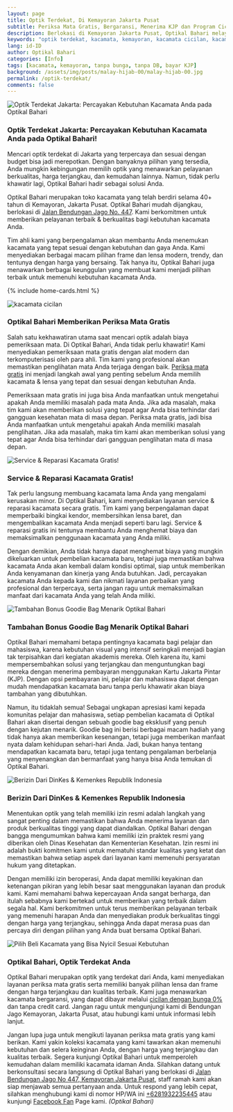 ```yaml
---
layout: page
title: Optik Terdekat, Di Kemayoran Jakarta Pusat
subtitle: Periksa Mata Gratis, Bergaransi, Menerima KJP dan Program Cicilan
description: Berlokasi di Kemayoran Jakarta Pusat, Optikal Bahari melayanani periksa mata gratis, dengan berbagai pilihan bingkai dan lensa kacamata.
keywords: "optik terdekat, kacamata, kemayoran, kacamata cicilan, kacamata murah, tanpa bunga, tanpa DP, bayar KJP"
lang: id-ID
author: Optikal Bahari
categories: [Info]
tags: [kacamata, kemayoran, tanpa bunga, tanpa DB, bayar KJP]
background: /assets/img/posts/malay-hijab-00/malay-hijab-00.jpg
permalink: /optik-terdekat/
comments: false
---
```


<div class="card shadow p-3 bg-white mb-5">
  <img 
      itemprop="image" 
      src="/assets/img/posts/malay-hijab-00/malay-hijab-01.jpg" 
      class="card-img-top"
      title="Optik Terdekat Jakarta: Percayakan Kebutuhan Kacamata Anda pada Optikal Bahari"
      alt="Optik Terdekat Jakarta: Percayakan Kebutuhan Kacamata Anda pada Optikal Bahari">
  <div class="card-body">
    <h3 class="card-title">
      Optik Terdekat Jakarta: Percayakan Kebutuhan Kacamata Anda pada Optikal Bahari!
    </h3>
    <p class="card-text text-justify">
      Mencari optik terdekat di Jakarta yang terpercaya dan sesuai dengan budget bisa jadi merepotkan. Dengan banyaknya pilihan yang tersedia, Anda mungkin kebingungan memilih optik yang menawarkan pelayanan berkualitas, harga terjangkau, dan kemudahan lainnya. Namun, tidak perlu khawatir lagi, Optikal Bahari hadir sebagai solusi Anda.
    </p>
    <p>
      Optikal Bahari merupakan toko kacamata yang telah berdiri selama 40+ tahun di Kemayoran, Jakarta Pusat. Optikal Bahari mudah dijangkau, berlokasi di <a href="{{"/lokasi" | relative_url }}" title="Optikal Bahari, Jakarta Pusat">Jalan Bendungan Jago No. 447</a>. Kami berkomitmen untuk memberikan pelayanan terbaik & berkualitas bagi kebutuhan kacamata Anda.
    </p>
    <p>
      Tim ahli kami yang berpengalaman akan membantu Anda menemukan kacamata yang tepat sesuai dengan kebutuhan dan gaya Anda. Kami menyediakan berbagai macam pilihan frame dan lensa modern, trendy, dan tentunya dengan harga yang bersaing. Tak hanya itu, Optikal Bahari juga menawarkan berbagai keunggulan yang membuat kami menjadi pilihan terbaik untuk memenuhi kebutuhan kacamata Anda.
    </p>
  </div>
</div>

{% include home-cards.html %}

<div class="card shadow p-3 bg-white mb-5">
  <img 
      itemprop="image"
      src="/assets/img/posts/malay-hijab-00/malay-hijab-02.jpg" 
      class="card-img-top" 
      alt="kacamata cicilan">
  <div class="card-body">
    <h3 class="card-title">
      Optikal Bahari Memberikan Periksa Mata Gratis
    </h3>
    <p class="card-text text-justify">
      Salah satu kekhawatiran utama saat mencari optik adalah biaya pemeriksaan mata. Di Optikal Bahari, Anda tidak perlu khawatir! Kami menyediakan pemeriksaan mata gratis dengan alat modern dan terkomputerisasi oleh para ahli. Tim kami yang profesional akan memastikan penglihatan mata Anda terjaga dengan baik. <a href="{{"/periksa-mata-gratis" | relative_url }}" title="Pemeriksaan mata gratis">Periksa mata gratis</a> ini menjadi langkah awal yang penting sebelum Anda memilih kacamata & lensa yang tepat dan sesuai dengan kebutuhan Anda. 
    </p>  
    <p class="card-text text-justify">
      Pemeriksaan mata gratis ini juga bisa Anda manfaatkan untuk mengetahui apakah Anda memiliki masalah pada mata Anda. Jika ada masalah, maka tim kami akan memberikan solusi yang tepat agar Anda bisa terhindar dari gangguan kesehatan mata di masa depan. Periksa mata gratis, jadi bisa Anda manfaatkan untuk mengetahui apakah Anda memiliki masalah penglihatan. Jika ada masalah, maka tim kami akan memberikan solusi yang tepat agar Anda bisa terhindar dari gangguan penglihatan mata di masa depan.
    </p>  
  </div>
</div>

<div class="card shadow p-3 bg-white mb-5">
  <img 
    itemprop="image" 
    src="/assets/img/posts/malay-hijab-00/malay-hijab-03.jpg" 
    class="card-img-top" 
    title="Service & Reparasi Kacamata Gratis!"
    alt="Service & Reparasi Kacamata Gratis!">
  <div class="card-body">
    <h3 class="card-title">
      Service & Reparasi Kacamata Gratis!
    </h3>
    <p class="card-text text-justify">
      Tak perlu langsung membuang kacamata lama Anda yang mengalami kerusakan minor. Di Optikal Bahari, kami menyediakan layanan service & reparasi kacamata secara gratis. Tim kami yang berpengalaman dapat memperbaiki bingkai kendor, membersihkan lensa baret, dan mengembalikan kacamata Anda menjadi seperti baru lagi. Service & reparasi gratis ini tentunya membantu Anda menghemat biaya dan memaksimalkan penggunaan kacamata yang Anda miliki. 
    </p>  
    <p class="card-text text-justify">  
      Dengan demikian, Anda tidak hanya dapat menghemat biaya yang mungkin dikeluarkan untuk pembelian kacamata baru, tetapi juga memastikan bahwa kacamata Anda akan kembali dalam kondisi optimal, siap untuk memberikan Anda kenyamanan dan kinerja yang Anda butuhkan. Jadi, percayakan kacamata Anda kepada kami dan nikmati layanan perbaikan yang profesional dan terpercaya, serta jangan ragu untuk memaksimalkan manfaat dari kacamata Anda yang telah Anda miliki.
    </p>  
  </div>
</div>

<div class="card shadow p-3 bg-white mb-5">
  <img 
    itemprop="image" 
    src="/assets/img/posts/malay-hijab-00/malay-hijab-04.jpg" 
    class="card-img-top" 
    title="Tambahan Bonus Goodie Bag Menarik Optikal Bahari"
    alt="Tambahan Bonus Goodie Bag Menarik Optikal Bahari">
  <div class="card-body">
    <h3 class="card-title">
      Tambahan Bonus Goodie Bag Menarik Optikal Bahari
    </h3>
    <p class="card-text text-justify">
      Optikal Bahari memahami betapa pentingnya kacamata bagi pelajar dan mahasiswa, karena kebutuhan visual yang intensif seringkali menjadi bagian tak terpisahkan dari kegiatan akademis mereka. Oleh karena itu, kami mempersembahkan solusi yang terjangkau dan menguntungkan bagi mereka dengan menerima pembayaran menggunakan Kartu Jakarta Pintar (KJP). Dengan opsi pembayaran ini, pelajar dan mahasiswa dapat dengan mudah mendapatkan kacamata baru tanpa perlu khawatir akan biaya tambahan yang dibutuhkan. 
    </p>  
    <p class="card-text text-justify">
      Namun, itu tidaklah semua! Sebagai ungkapan apresiasi kami kepada komunitas pelajar dan mahasiswa, setiap pembelian kacamata di Optikal Bahari akan disertai dengan sebuah goodie bag eksklusif yang penuh dengan kejutan menarik. Goodie bag ini berisi berbagai macam hadiah yang tidak hanya akan memberikan kesenangan, tetapi juga memberikan manfaat nyata dalam kehidupan sehari-hari Anda. Jadi, bukan hanya tentang mendapatkan kacamata baru, tetapi juga tentang pengalaman berbelanja yang menyenangkan dan bermanfaat yang hanya bisa Anda temukan di Optikal Bahari.
    </p>
  </div>
</div>

<div class="card shadow p-3 bg-white mb-5">
  <img 
    itemprop="image" 
    src="/assets/img/posts/malay-hijab-00/malay-hijab-05.jpg" 
    class="card-img-top" 
    title="Berizin Dari DinKes & Kemenkes Republik Indonesia"
    alt="Berizin Dari DinKes & Kemenkes Republik Indonesia">
  <div class="card-body">
    <h3 class="card-title">
      Berizin Dari DinKes & Kemenkes Republik Indonesia
    </h3>
    <p class="card-text text-justify">
      Menentukan optik yang telah memiliki izin resmi adalah langkah yang sangat penting dalam memastikan bahwa Anda menerima layanan dan produk berkualitas tinggi yang dapat diandalkan. Optikal Bahari dengan bangga mengumumkan bahwa kami memiliki izin praktek resmi yang diberikan oleh Dinas Kesehatan dan Kementerian Kesehatan. Izin resmi ini adalah bukti komitmen kami untuk mematuhi standar kualitas yang ketat dan memastikan bahwa setiap aspek dari layanan kami memenuhi persyaratan hukum yang ditetapkan.
    </p>  
    <p class="card-text text-justify">
      Dengan memiliki izin beroperasi, Anda dapat memiliki keyakinan dan ketenangan pikiran yang lebih besar saat menggunakan layanan dan produk kami. Kami memahami bahwa kepercayaan Anda sangat berharga, dan itulah sebabnya kami bertekad untuk memberikan yang terbaik dalam segala hal. Kami berkomitmen untuk terus memberikan pelayanan terbaik yang memenuhi harapan Anda dan menyediakan produk berkualitas tinggi dengan harga yang terjangkau, sehingga Anda dapat merasa puas dan percaya diri dengan pilihan yang Anda buat bersama Optikal Bahari.
    </p>
  </div>
</div>

<div class="card shadow p-3 bg-white mb-5">
  <img 
      itemprop="image" 
      src="/assets/img/posts/malay-hijab-00/malay-hijab-00.jpg" 
      class="card-img-top"
      title="Pilih Beli Kacamata yang Bisa Nyicil Sesuai Kebutuhan"
      alt="Pilih Beli Kacamata yang Bisa Nyicil Sesuai Kebutuhan">
  <div class="card-body">
    <h3 class="card-title">Optikal Bahari, Optik Terdekat Anda</h3>
    <p class="card-text text-justify">
        Optikal Bahari merupakan optik yang terdekat dari Anda, kami menyediakan layanan periksa mata gratis serta memiliki banyak pilihan lensa dan frame dengan harga terjangkau dan kualitas terbaik. Kami juga menawarkan kacamata bergaransi, yang dapat dibayar melalui <a href="{{"/kacamata-cicilan" | relative_url }}" title="Optikal Bahari, kacamata cicilan dengan bunga 0%">cicilan dengan bunga 0%</a> dan tanpa credit card. Jangan ragu untuk mengunjungi kami di Bendungan Jago Kemayoran, Jakarta Pusat, atau hubungi kami untuk informasi lebih lanjut.
    </p>
    <p class="card-text text-justify">
        Jangan lupa juga untuk mengikuti layanan periksa mata gratis yang kami berikan. Kami yakin koleksi kacamata yang kami tawarkan akan memenuhi kebutuhan dan selera keinginan Anda, dengan harga yang terjangkau dan kualitas terbaik. Segera kunjungi Optikal Bahari untuk memperoleh kemudahan dalam memiliki kacamata idaman Anda. Silahkan datang untuk berkonsultasi secara langsung di Optikal Bahari yang berlokasi di <a href="{{"/lokasi" | relative_url }}" title="Jalan Bendungan Jago No 447, Kemayoran Jakarta Pusat">Jalan Bendungan Jago No 447, Kemayoran Jakarta Pusat</a>, staff ramah kami akan siap menjawab semua pertanyaan anda. Untuk respond yang lebih cepat, silahkan menghubungi kami di nomor HP/WA ini <a href="https://api.whatsapp.com/send?phone=6281932235445&text=Hallo%2C+saya+butuh+informasi+lebih+lanjut+mengenai+Optikal+Bahari" id="WhatsAppClick" class="WhatsAppCall" title="Call WhatsApp">+6281932235445</a> atau kunjungi <a href="https://www.facebook.com/optikalbahari" id="FBClick" title="Facebook Page Optikal Bahari" class="FacebookPage">Facebook Fan</a> Page kami. <em>(Optikal Bahari)</em>
    </p>
  </div>
</div>
